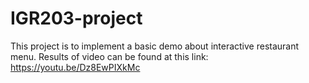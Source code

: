 # IGR203-project
This project is to implement a basic demo about interactive restaurant menu.
Results of video can be found at this link: https://youtu.be/Dz8EwPIXkMc

